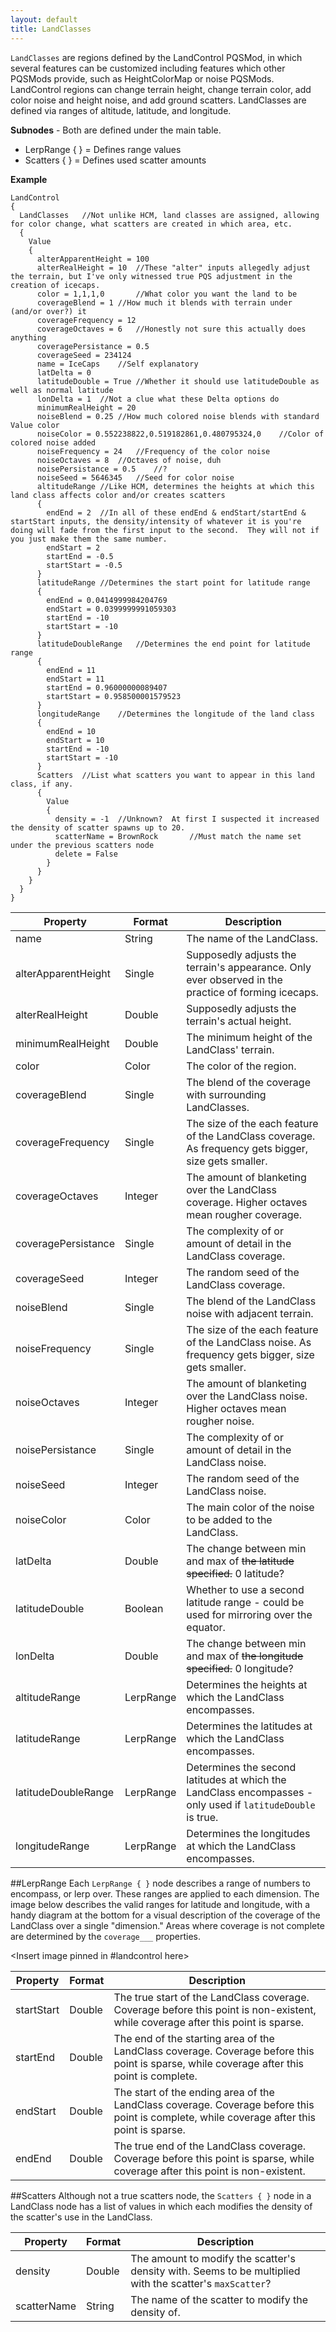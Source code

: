 ```yaml
---
layout: default
title: LandClasses
---
```


`LandClasses` are regions defined by the LandControl PQSMod, in which several features can be customized including features which other PQSMods provide, such as HeightColorMap or noise PQSMods. LandControl regions can change terrain height, change terrain color, add color noise and height noise, and add ground scatters. LandClasses are defined via ranges of altitude, latitude, and longitude.

**Subnodes** - Both are defined under the main table.
* LerpRange { } = Defines range values
* Scatters { } = Defines used scatter amounts

**Example**
```
LandControl
{
  LandClasses	//Not unlike HCM, land classes are assigned, allowing for color change, what scatters are created in which area, etc.
  {
    Value
    {
      alterApparentHeight = 100
      alterRealHeight = 10	//These "alter" inputs allegedly adjust the terrain, but I've only witnessed true PQS adjustment in the creation of icecaps.
      color = 1,1,1,0		//What color you want the land to be
      coverageBlend = 1	//How much it blends with terrain under (and/or over?) it
      coverageFrequency = 12	
      coverageOctaves = 6	//Honestly not sure this actually does anything
      coveragePersistance = 0.5
      coverageSeed = 234124
      name = IceCaps	//Self explanatory
      latDelta = 0
      latitudeDouble = True	//Whether it should use latitudeDouble as well as normal latitude
      lonDelta = 1	//Not a clue what these Delta options do
      minimumRealHeight = 20
      noiseBlend = 0.25	//How much colored noise blends with standard Value color
      noiseColor = 0.552238822,0.519182861,0.480795324,0	//Color of colored noise added
      noiseFrequency = 24	//Frequency of the color noise
      noiseOctaves = 8	//Octaves of noise, duh
      noisePersistance = 0.5	//?
      noiseSeed = 5646345	//Seed for color noise
      altitudeRange	//Like HCM, determines the heights at which this land class affects color and/or creates scatters
      {
        endEnd = 2	//In all of these endEnd & endStart/startEnd & startStart inputs, the density/intensity of whatever it is you're doing will fade from the first input to the second.  They will not if you just make them the same number.
        endStart = 2
        startEnd = -0.5
        startStart = -0.5
      }
      latitudeRange	//Determines the start point for latitude range
      {
        endEnd = 0.0414999984204769
        endStart = 0.0399999991059303
        startEnd = -10
        startStart = -10
      }
      latitudeDoubleRange	//Determines the end point for latitude range
      {
        endEnd = 11
        endStart = 11
        startEnd = 0.96000000089407
        startStart = 0.958500001579523
      }
      longitudeRange	//Determines the longitude of the land class
      {
        endEnd = 10
        endStart = 10
        startEnd = -10
        startStart = -10
      }
      Scatters	//List what scatters you want to appear in this land class, if any.
      {
        Value
        {
          density = -1	//Unknown?  At first I suspected it increased the density of scatter spawns up to 20.
          scatterName = BrownRock		//Must match the name set under the previous scatters node
          delete = False
        }
      }
    }
  }
}
```

|Property|Format|Description|
|--------|------|-----------|
|name|String|The name of the LandClass.|
|alterApparentHeight|Single|Supposedly adjusts the terrain's appearance. Only ever observed in the practice of forming icecaps.|
|alterRealHeight|Double|Supposedly adjusts the terrain's actual height.|
|minimumRealHeight|Double|The minimum height of the LandClass' terrain.|
|color|Color|The color of the region.|
|coverageBlend|Single|The blend of the coverage with surrounding LandClasses.|
|coverageFrequency|Single|The size of the each feature of the LandClass coverage. As frequency gets bigger, size gets smaller.|
|coverageOctaves|Integer|The amount of blanketing over the LandClass coverage. Higher octaves mean rougher coverage.|
|coveragePersistance|Single|The complexity of or amount of detail in the LandClass coverage.|
|coverageSeed|Integer|The random seed of the LandClass coverage.|
|noiseBlend|Single|The blend of the LandClass noise with adjacent terrain.|
|noiseFrequency|Single|The size of the each feature of the LandClass noise. As frequency gets bigger, size gets smaller.|
|noiseOctaves|Integer|The amount of blanketing over the LandClass noise. Higher octaves mean rougher noise.|
|noisePersistance|Single|The complexity of or amount of detail in the LandClass noise.|
|noiseSeed|Integer|The random seed of the LandClass noise.|
|noiseColor|Color|The main color of the noise to be added to the LandClass.|
|latDelta|Double|The change between min and max of ~~the latitude specified.~~ 0 latitude?|
|latitudeDouble|Boolean|Whether to use a second latitude range - could be used for mirroring over the equator.|
|lonDelta|Double|The change between min and max of ~~the longitude specified.~~ 0 longitude?|
|altitudeRange|LerpRange|Determines the heights at which the LandClass encompasses.|
|latitudeRange|LerpRange|Determines the latitudes at which the LandClass encompasses.|
|latitudeDoubleRange|LerpRange|Determines the second latitudes at which the LandClass encompasses - only used if `latitudeDouble` is true.|
|longitudeRange|LerpRange|Determines the longitudes at which the LandClass encompasses.|

##LerpRange
Each `LerpRange { }` node describes a range of numbers to encompass, or lerp over. These ranges are applied to each dimension. The image below describes the valid ranges for latitude and longitude, with a handy diagram at the bottom for a visual description of the coverage of the LandClass over a single "dimension." Areas where coverage is not complete are determined by the `coverage___` properties.

<Insert image pinned in #landcontrol here>

|Property|Format|Description|
|--------|------|-----------|
|startStart|Double|The true start of the LandClass coverage. Coverage before this point is non-existent, while coverage after this point is sparse.|
|startEnd|Double|The end of the starting area of the LandClass coverage. Coverage before this point is sparse, while coverage after this point is complete.|
|endStart|Double|The start of the ending area of the LandClass coverage. Coverage before this point is complete, while coverage after this point is sparse.|
|endEnd|Double|The true end of the LandClass coverage. Coverage before this point is sparse, while coverage after this point is non-existent.|

##Scatters
Although not a true scatters node, the `Scatters { }` node in a LandClass node has a list of values in which each modifies the density of the scatter's use in the LandClass.

|Property|Format|Description|
|--------|------|-----------|
|density|Double|The amount to modify the scatter's density with. Seems to be multiplied with the scatter's `maxScatter`?|
|scatterName|String|The name of the scatter to modify the density of.|
